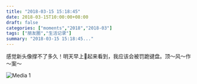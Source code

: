 ```yaml
---
title: "2018-03-15 15:18:45"
date: 2018-03-15T10:00:00+08:00
draft: false
categories: ["moments","2018","2018-03"]
tags: ["朋友圈","生活记录"]
summary: "2018-03-15 15:18:45..."
---
```


感觉新头像撑不了多久！明天早上🐨起来看到，我应该会被罚跪键盘。顶～风～作～案～

![Media 1](/Moments/photos/2018-03-15/201803151518450.jpg)

